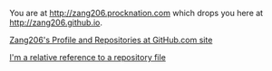You are at http://zang206.procknation.com which drops you here at http://zang206.github.io. 

[Zang206's Profile and Repositories at GitHub.com site](https://www.github.com/zang206)

[I'm a relative reference to a repository file](/README.md)
